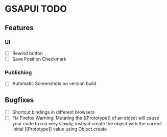 GSAPUI TODO
===========

## Features

### UI
  - [ ] Rewind button
  - [ ] Save Position Checkmark

### Publishing
  - [ ] Automatic Screenshots on version build

## Bugfixes
  - [ ] Shortcut bindings in different browsers
  - [ ] Fix Firefox Warning:
        Mutating the [[Prototype]] of an object will cause your code to run
        very slowly; instead create the object with the correct initial
        [[Prototype]] value using Object.create
